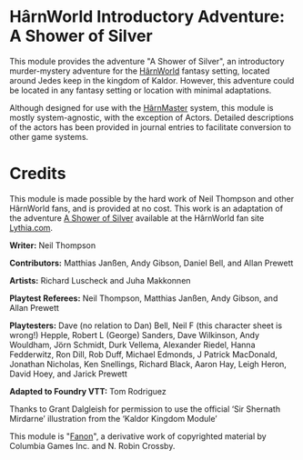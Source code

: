 # HârnWorld Introductory Adventure: A Shower of Silver

This module provides the adventure "A Shower of Silver", an introductory murder-mystery
adventure for the [HârnWorld](https://columbiagames.com/harnworld/)
fantasy setting, located around Jedes keep in the kingdom of Kaldor. However, this
adventure could be located in any fantasy setting or location with minimal adaptations.

Although designed for use with the [HârnMaster](https://foundryvtt.com/packages/hm3)
system, this module is mostly system-agnostic, with the exception of Actors.
Detailed descriptions of the actors has been provided in journal entries to facilitate
conversion to other game systems.

# Credits

This module is made possible by the hard work of Neil Thompson and other HârnWorld fans, and is provided at no
cost. This work is an adaptation of the adventure [A Shower of Silver](https://www.lythia.com/adventures/a-shower-of-silver/) available at
the HârnWorld fan site [Lythia.com](https://www.lythia.com/).

**Writer:** Neil Thompson

**Contributors:** Matthias Janßen, Andy Gibson, Daniel Bell, and Allan Prewett

**Artists:** Richard Luscheck and Juha Makkonnen

**Playtest Referees:** Neil Thompson, Matthias Janßen, Andy Gibson, and Allan Prewett

**Playtesters:** Dave (no relation to Dan) Bell, Neil F (this character sheet is wrong!) Hepple, Robert L (George) Sanders, Dave Wilkinson, Andy Wouldham, Jörn Schmidt, Durk Vellema, Alexander Riedel, Hanna Fedderwitz, Ron Dill, Rob Duff, Michael Edmonds, J Patrick MacDonald, Jonathan Nicholas, Ken Snellings, Richard Black, Aaron Hay, Leigh Heron, David Hoey, and Jarick Prewett

**Adapted to Foundry VTT:** Tom Rodriguez

Thanks to Grant Dalgleish for permission to use the official ‘Sir Shernath Mirdarne’ illustration from the ‘Kaldor Kingdom Module’

This module is "[Fanon](https://www.lythia.com/about/publishing-fan-written-material/)", a derivative work of copyrighted material by Columbia Games Inc. and N. Robin Crossby.

